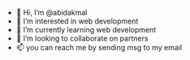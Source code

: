 - 👋 Hi, I’m @abidakmal
- 👀 I’m interested in web development
- 🌱 I’m currently learning web development
- 💞️ I’m looking to collaborate on partners
- 📫  you can reach me by sending msg to my email

<!---
abidakmal/abidakmal is a ✨ special ✨ repository because its `README.md` (this file) appears on your GitHub profile.
You can click the Preview link to take a look at your changes.
--->
